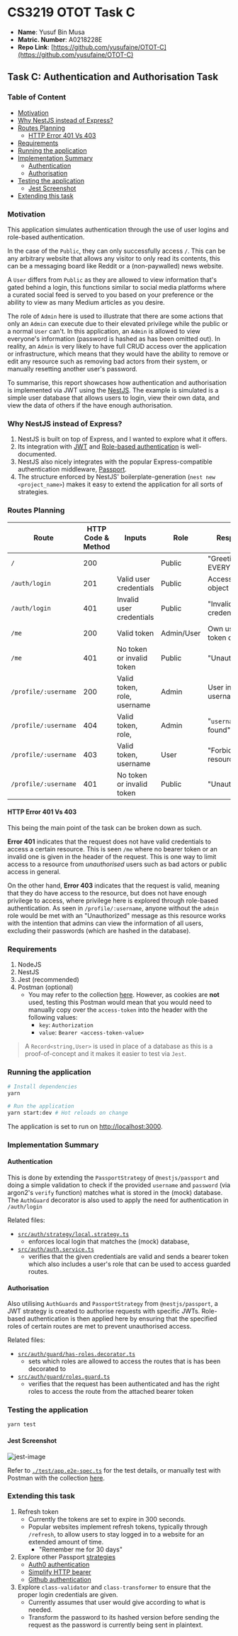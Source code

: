 # CS3219 OTOT Task C <!-- omit in toc -->

* **Name**: Yusuf Bin Musa
* **Matric. Number**: A0218228E
* **Repo Link**: [https://github.com/yusufaine/OTOT-C](https://github.com/yusufaine/OTOT-C)

## Task C: Authentication and Authorisation Task <!-- omit in toc -->

### Table of Content <!-- omit in toc -->
- [Motivation](#motivation)
- [Why NestJS instead of Express?](#why-nestjs-instead-of-express)
- [Routes Planning](#routes-planning)
  - [HTTP Error 401 Vs 403](#http-error-401-vs-403)
- [Requirements](#requirements)
- [Running the application](#running-the-application)
- [Implementation Summary](#implementation-summary)
  - [Authentication](#authentication)
  - [Authorisation](#authorisation)
- [Testing the application](#testing-the-application)
  - [Jest Screenshot](#jest-screenshot)
- [Extending this task](#extending-this-task)

### Motivation

This application simulates authentication through the use of user logins and role-based authentication.

In the case of the `Public`, they can only successfully access `/`. This can be any arbitrary website that allows any visitor to only read its contents, this can be a messaging board like Reddit or a (non-paywalled) news website.

A `User` differs from `Public` as they are allowed to view information that's gated behind a login, this functions similar to social media platforms where a curated social feed is served to you based on your preference or the ability to view as many Medium articles as you desire.

The role of `Admin` here is used to illustrate that there are some actions that only an `Admin` can execute due to their elevated privilege while the public or a normal `User` can't. In this application, an `Admin` is allowed to view everyone's information (password is hashed as has been omitted out). In reality, an `Admin` is very likely to have full CRUD access over the application or infrastructure, which means that they would have the ability to remove or edit any resource such as removing bad actors from their system, or manually resetting another user's password.

To summarise, this report showcases how authentication and authorisation is implemented via JWT using the [NestJS](https://nestjs.com/). The example is simulated is a simple user database that allows users to login, view their own data, and view the data of others if the have enough authorisation.

<div style="page-break-after: always"></div>

### Why NestJS instead of Express?

1. NestJS is built on top of Express, and I wanted to explore what it offers.
2. Its integration with [JWT](https://docs.nestjs.com/security/authentication#jwt-functionality) and [Role-based authentication](https://docs.nestjs.com/guards#role-based-authentication) is well-documented.
3. NestJS also nicely integrates with the popular Express-compatible authentication middleware, [Passport](https://github.com/jaredhanson/passport).
4. The structure enforced by NestJS' boilerplate-generation (`nest new <project_name>`) makes it easy to extend the application for all sorts of strategies.

### Routes Planning

| Route                | HTTP Code & Method | Inputs                      | Role       | Response                     |
| -------------------- | ------------------ | --------------------------- | ---------- | ---------------------------- |
| `/`                  | 200                |                             | Public     | "Greetings EVERYONE!"        |
| `/auth/login`        | 201                | Valid user credentials      | Public     | Access token object          |
| `/auth/login`        | 401                | Invalid user credentials    | Public     | "Invalid credentials"        |
| `/me`                | 200                | Valid token                 | Admin/User | Own user info, token details |
| `/me`                | 401                | No token or invalid token   | Public     | "Unauthorized"               |
| `/profile/:username` | 200                | Valid token, role, username | Admin      | User info of username        |
| `/profile/:username` | 404                | Valid token, role,          | Admin      | "`username` not found"       |
| `/profile/:username` | 403                | Valid token, username       | User       | "Forbidden resource"         |
| `/profile/:username` | 401                | No token or invalid token   | Public     | "Unauthorized"               |

#### HTTP Error 401 Vs 403

This being the main point of the task can be broken down as such.

**Error 401** indicates that the request does not have valid credentials to access a certain resource. This is seen `/me` where no bearer token or an invalid one is given in the header of the request. This is one way to limit access to a resource from *unauthorised* users such as bad actors or public access in general.

On the other hand, **Error 403** indicates that the request is valid, meaning that they do have access to the resource, but does not have enough privilege to access, where privilege here is explored through role-based authentication. As seen in `/profile/:username`, anyone without the `admin` role would be met with an "Unauthorized" message as this resource works with the intention that admins can view the information of all users, excluding their passwords (which are hashed in the database).

<div style="page-break-after: always"></div>

### Requirements

1. NodeJS
2. NestJS
3. Jest (recommended)
4. Postman (optional)
   * You may refer to the collection [here](https://www.getpostman.com/collections/78c6d254164a5814562b). However, as cookies are **not** used, testing this Postman would mean that you would need to manually copy over the `access-token` into the header with the following values:
     * `key`: `Authorization`
     * `value`: `Bearer <access-token-value>`

> A `Record<string,User>` is used in place of a database as this is a proof-of-concept and it makes it easier to test via `Jest`.

### Running the application

```bash
# Install dependencies
yarn

# Run the application
yarn start:dev # Hot reloads on change

```

The application is set to run on <http://localhost:3000>.

### Implementation Summary

#### Authentication

This is done by extending the `PassportStrategy` of `@nestjs/passport` and doing a simple validation to check if the provided `username` and `password` (via argon2's `verify` function) matches what is stored in the (mock) database. The `AuthGuard` decorator is also used to apply the need for authentication in `/auth/login`

Related files:

* [`src/auth/strategy/local.strategy.ts`](https://github.com/yusufaine/OTOT-C/blob/main/src/auth/strategy/local.strategy.ts)
  * enforces local login that matches the (mock) database,
* [`src/auth/auth.service.ts`](https://github.com/yusufaine/OTOT-C/blob/main/src/auth/auth.service.ts)
  * verifies that the given credentials are valid and sends a bearer token which also includes a user's role that can be used to access guarded routes.

<div style="page-break-after: always"></div>

#### Authorisation

Also utilising `AuthGuards` and `PassportStrategy` from `@nestjs/passport`, a JWT strategy is created to authorise requests with specific JWTs. Role-based authentication is then applied here by ensuring that the specified roles of certain routes are met to prevent unauthorised access.

Related files:

* [`src/auth/guard/has-roles.decorator.ts`](https://github.com/yusufaine/OTOT-C/blob/main/src/auth/guard/has-roles.decorator.ts)
  * sets which roles are allowed to access the routes that is has been decorated to
* [`src/auth/guard/roles.guard.ts`](https://github.com/yusufaine/OTOT-C/blob/main/src/auth/guard/roles.guard.ts)
  * verifies that the request has been authenticated and has the right roles to access the route from the attached bearer token

### Testing the application

```bash
yarn test
```

#### Jest Screenshot

![jest-image](https://i.ibb.co/DzW9kKT/image.png)

Refer to [`./test/app.e2e-spec.ts`](https://github.com/yusufaine/OTOT-C/blob/main/test/app.e2e-spec.ts) for the test details, or manually test with Postman with the collection [here](https://www.getpostman.com/collections/78c6d254164a5814562b).

<div style="page-break-after: always"></div>

### Extending this task

1. Refresh token
   * Currently the tokens are set to expire in 300 seconds.
   * Popular websites implement refresh tokens, typically through `/refresh`, to allow users to stay logged in to a website for an extended amount of time.
     * "Remember me for 30 days"
2. Explore other Passport [strategies](https://www.passportjs.org/packages/)
   * [Auth0 authentication](https://www.passportjs.org/packages/passport-auth0/)
   * [Simplify HTTP bearer](https://www.passportjs.org/packages/passport-http-bearer/)
   * [Github authentication](https://www.passportjs.org/packages/passport-github2/)
3. Explore `class-validator` and `class-transformer` to ensure that the proper login credentials are given.
   * Currently assumes that user would give according to what is needed.
   * Transform the password to its hashed version before sending the request as the password is currently being sent in plaintext.
